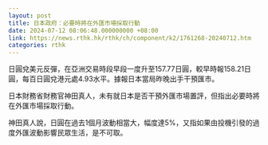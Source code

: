 ```yaml
---
layout: post
title: 日本政府：必要時將在外匯市場採取行動
date: 2024-07-12 08:06:48.000000000 +08:00
link: https://news.rthk.hk/rthk/ch/component/k2/1761268-20240712.htm
categories: rthk
---
```


日圓兌美元反彈，在亞洲交易時段早段一度升至157.77日圓，較早時報158.21日圓，每百日圓兌港元處4.93水平。據報日本當局昨晚出手干預匯市。

日本財務省財務官神田真人，未有就日本是否干預外匯市場置評，但指出必要時將在外匯市場採取行動。

神田真人說，日圓在過去1個月波動相當大，幅度達5%，又指如果由投機引發的過度外匯波動影響民眾生活，是不可取。
